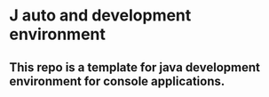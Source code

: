 # J auto and development environment

## This repo is a template for java development environment for console applications.





